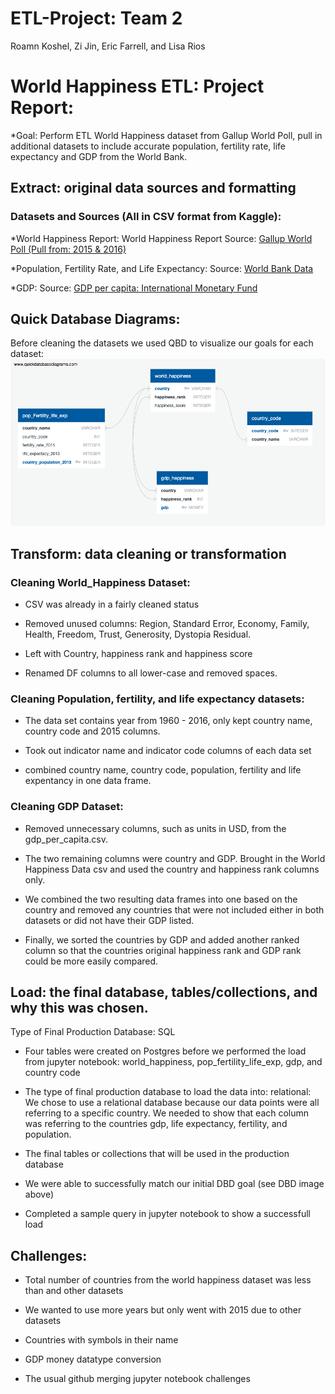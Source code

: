 # ETL-Project: Team 2
Roamn Koshel, Zi Jin, Eric Farrell, and Lisa Rios

# World Happiness ETL: Project Report:

*Goal: Perform ETL World Happiness dataset from Gallup World Poll, pull in additional datasets to include accurate population, fertility rate, life expectancy and GDP from the World Bank.

## Extract: original data sources and formatting

### Datasets and Sources (All in CSV format from Kaggle): 

*World Happiness Report: World Happiness Report 
Source: [Gallup World Poll (Pull from: 2015 & 2016)](https://www.kaggle.com/unsdsn/world-happiness?select=2015.csv) 

*Population, Fertility Rate, and Life Expectancy: 
Source: [World Bank Data](https://www.kaggle.com/gemartin/world-bank-data-1960-to-2016) 
                         
*GDP: Source: [GDP per capita: International Monetary Fund](https://www.kaggle.com/pamhohhgkgm/gdp-per-capita-and-life-satisfaction2017)
 
## Quick Database Diagrams:
Before cleaning the datasets we used QBD to visualize our goals for each dataset:
![Visual of our tables](Resources/QBD_schema.png) 

## Transform: data cleaning or transformation

### Cleaning World_Happiness Dataset:
* CSV was already in a fairly cleaned status

* Removed unused columns: Region, Standard Error, Economy, Family, Health, Freedom, Trust, Generosity, Dystopia Residual.

* Left with Country, happiness rank and happiness score

* Renamed DF columns to all lower-case and removed spaces.

### Cleaning Population, fertility, and life expectancy datasets:
* The data set contains year from 1960 - 2016, only kept country name, country code and 2015 columns.

* Took out indicator name and indicator code columns of each data set

* combined country name, country code, population, fertility and life expentancy in one data frame.

### Cleaning GDP Dataset:
* Removed unnecessary columns, such as units in USD, from the gdp_per_capita.csv. 

* The two remaining columns were country and GDP. Brought in the World Happiness Data csv and used the country and happiness rank columns only. 

* We combined the two resulting data frames into one based on the country and removed any countries that were not included either in both datasets or did not have their GDP listed. 

* Finally, we sorted the countries by GDP and added another ranked column so that the countries original happiness rank and GDP rank could be more easily compared.

## Load: the final database, tables/collections, and why this was chosen.
Type of Final Production Database: SQL

* Four tables were created on Postgres before we performed the load from jupyter notebook: world_happiness, pop_fertility_life_exp, gdp, and country code

* The type of final production database to load the data into: relational: We chose to use a relational database because our data points were all referring to a specific country.  We needed to show that each column was referring to the countries gdp, life expectancy, fertility, and population.

* The final tables or collections that will be used in the production database

* We were able to successfully match our initial DBD goal (see DBD image above)

* Completed a sample query in jupyter notebook to show a successfull load

## Challenges:

* Total number of countries from the world happiness dataset was less than and other datasets

* We wanted to use more years but only went with 2015 due to other datasets

* Countries with symbols in their name

* GDP money datatype conversion

* The usual github merging jupyter notebook challenges
